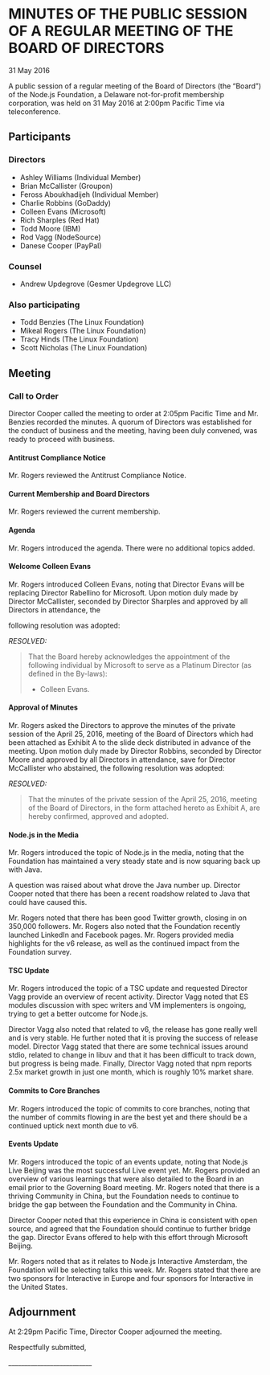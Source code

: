 # MINUTES OF THE PUBLIC SESSION OF A REGULAR MEETING OF THE BOARD OF DIRECTORS

31 May 2016

A public session of a regular meeting of the Board of Directors (the “Board”) of the Node.js Foundation, a Delaware not-for-profit membership corporation, was held on 31 May 2016 at 2:00pm Pacific Time via teleconference.

## Participants
### Directors

* Ashley Williams (Individual Member)
* Brian McCallister (Groupon)
* Feross Aboukhadijeh (Individual Member)
* Charlie Robbins (GoDaddy)
* Colleen Evans (Microsoft)
* Rich Sharples (Red Hat)
* Todd Moore (IBM)
* Rod Vagg (NodeSource)
* Danese Cooper (PayPal)

### Counsel

* Andrew Updegrove (Gesmer Updegrove LLC)

### Also participating

* Todd Benzies (The Linux Foundation)
* Mikeal Rogers (The Linux Foundation)
* Tracy Hinds (The Linux Foundation)
* Scott Nicholas (The Linux Foundation)

## Meeting
### Call to Order

Director Cooper called the meeting to order at 2:05pm Pacific Time and Mr. Benzies recorded the minutes. A quorum of Directors was established for the conduct of business and the meeting, having been duly convened, was ready to proceed with business.

#### Antitrust Compliance Notice

Mr. Rogers reviewed the Antitrust Compliance Notice.

#### Current Membership and Board Directors

Mr. Rogers reviewed the current membership.

#### Agenda

Mr. Rogers introduced the agenda. There were no additional topics added.

#### Welcome Colleen Evans

Mr. Rogers introduced Colleen Evans, noting that Director Evans will be replacing Director Rabellino for Microsoft. Upon motion duly made by Director McCallister, seconded by Director Sharples and approved by all Directors in attendance, the

following resolution was adopted:

_RESOLVED:_
> That the Board hereby acknowledges the appointment of the following individual by Microsoft to serve as a Platinum Director (as defined in the By-laws):
> * Colleen Evans.

#### Approval of Minutes

Mr. Rogers asked the Directors to approve the minutes of the private session of the April 25, 2016, meeting of the Board of Directors which had been attached as Exhibit A to the slide deck distributed in advance of the meeting. Upon motion duly made by Director Robbins, seconded by Director Moore and approved by all Directors in attendance, save for Director McCallister who abstained, the following resolution was adopted:

_RESOLVED:_
> That the minutes of the private session of the April 25, 2016, meeting of the Board of Directors, in the form attached hereto as Exhibit A, are hereby confirmed, approved and adopted.

#### Node.js in the Media

Mr. Rogers introduced the topic of Node.js in the media, noting that the Foundation has maintained a very steady state and is now squaring back up with Java.

A question was raised about what drove the Java number up. Director Cooper noted that there has been a recent roadshow related to Java that could have caused this.

Mr. Rogers noted that there has been good Twitter growth, closing in on 350,000 followers. Mr. Rogers also noted that the Foundation recently launched LinkedIn and Facebook pages. Mr. Rogers provided media highlights for the v6 release, as well as the continued impact from the Foundation survey.

#### TSC Update

Mr. Rogers introduced the topic of a TSC update and requested Director Vagg provide an overview of recent activity. Director Vagg noted that ES modules discussion with spec writers and VM implementers is ongoing, trying to get a better outcome for Node.js.

Director Vagg also noted that related to v6, the release has gone really well and is very stable. He further noted that it is proving the success of release model. Director Vagg stated that there are some technical issues around stdio, related to change in libuv and that it has been difficult to track down, but progress is being made. Finally, Director Vagg noted that npm reports 2.5x market growth in just one month, which is roughly 10% market share.

#### Commits to Core Branches

Mr. Rogers introduced the topic of commits to core branches, noting that the number of commits flowing in are the best yet and there should be a continued uptick next month due to v6.

#### Events Update

Mr. Rogers introduced the topic of an events update, noting that Node.js Live Beijing was the most successful Live event yet. Mr. Rogers provided an overview of various learnings that were also detailed to the Board in an email prior to the Governing Board meeting. Mr. Rogers noted that there is a thriving Community in China, but the Foundation needs to continue to bridge the gap between the Foundation and the Community in China.

Director Cooper noted that this experience in China is consistent with open source, and agreed that the Foundation should continue to further bridge the gap. Director Evans offered to help with this effort through Microsoft Beijing.

Mr. Rogers noted that as it relates to Node.js Interactive Amsterdam, the Foundation will be selecting talks this week. Mr. Rogers stated that there are two sponsors for Interactive in Europe and four sponsors for Interactive in the United States.

## Adjournment


At 2:29pm Pacific Time, Director Cooper adjourned the meeting.

Respectfully submitted,

\__________________________